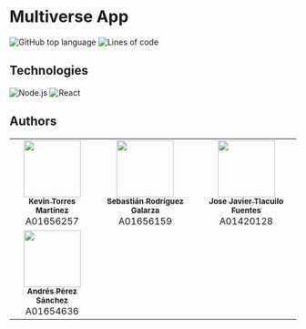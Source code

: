 # Multiverse App

![GitHub top language](https://img.shields.io/github/languages/top/A01420128/MultiverseApp)
![Lines of code](https://tokei.rs/b1/github/A01420128/MultiverseApp?category=code)

## Technologies

![Node.js](https://img.shields.io/badge/-Android-black?style=flat-square&logo=android)
![React](https://img.shields.io/badge/-Firebase-black?style=flat-square&logo=firebase)

## Authors

<table>
  <tr>
    <td align="center"><a href="https://github.com/KevinTMtz"><img src="https://avatars.githubusercontent.com/u/44516784" width="100px;" alt=""/><br /><sub><b>Kevin Torres Martínez</b></sub></a><br />A01656257</td>
    <td align="center"><a href="https://github.com/SebasRod23"><img src="https://avatars.githubusercontent.com/u/42384931" width="100px;" alt=""/><br /><sub><b>Sebastián Rodríguez Galarza</b></sub></a><br />A01656159</td>
    <td align="center"><a href="https://github.com/tlacuilose"><img src="https://avatars.githubusercontent.com/u/65783495" width="100px;" alt=""/><br /><sub><b>Jose Javier Tlacuilo Fuentes</b></sub></a><br />A01420128</td>
  </tr>
  <tr>
    <td align="center"><a href="https://github.com/AndresPS02"><img src="https://avatars.githubusercontent.com/u/100726628" width="100px;" alt=""/><br /><sub><b>Andrés Pérez Sánchez</b></sub></a><br />A01654636</td>
  </tr>
</table>
